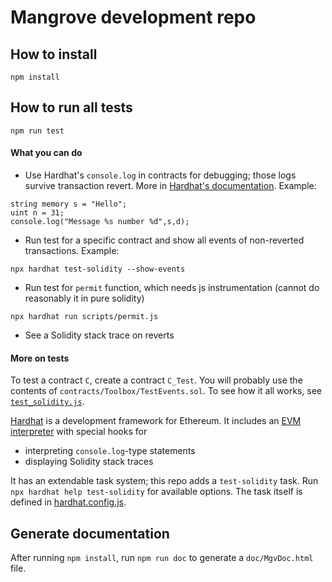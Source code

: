 # Mangrove development repo

## How to install

```
npm install
```

## How to run all tests

```
npm run test
```

#### What you can do

- Use Hardhat's `console.log` in contracts for debugging; those logs survive transaction revert. More in [Hardhat's documentation](https://hardhat.org/hardhat-network/#console-log). Example:

```
string memory s = "Hello";
uint n = 31;
console.log("Message %s number %d",s,d);
```

- Run test for a specific contract and show all events of non-reverted transactions. Example:

```
npx hardhat test-solidity --show-events
```

- Run test for `permit` function, which needs js instrumentation (cannot do reasonably it in pure solidity)

```
npx hardhat run scripts/permit.js
```

- See a Solidity stack trace on reverts

#### More on tests

To test a contract `C`, create a contract `C_Test`. You will probably use the contents of `contracts/Toolbox/TestEvents.sol`. To see how it all works, see [`test_solidity.js`](lib/test_solidity.js).

[Hardhat](https://hardhat.org) is a development framework for Ethereum. It includes an [EVM interpreter](https://hardhat.org/hardhat-network/) with special hooks for

- interpreting `console.log`-type statements
- displaying Solidity stack traces

It has an extendable task system; this repo adds a `test-solidity` task. Run `npx hardhat help test-solidity` for available options. The task itself is defined in [hardhat.config.js](./hardhat.config.js).

## Generate documentation

After running `npm install`, run `npm run doc` to generate a `doc/MgvDoc.html` file.
